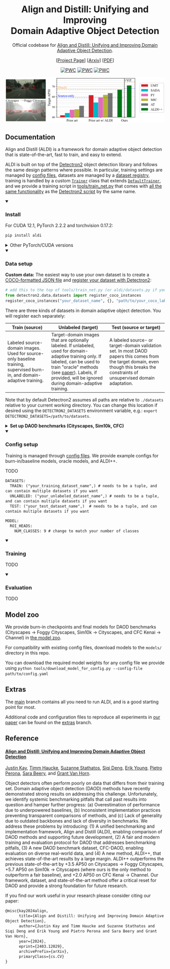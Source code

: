 # <div align="center"> Align and Distill: Unifying and Improving <br>Domain Adaptive Object Detection</div>

<div align="center">
 
Official codebase for [Align and Distill: Unifying and Improving Domain Adaptive Object Detection](https://arxiv.org/abs/2403.12029).

\[[Project Page](https://aldi-daod.github.io/)\] \[[Arxiv](https://arxiv.org/abs/2403.12029)\] \[[PDF](https://arxiv.org/pdf/2403.12029.pdf)\] 

[![PWC](https://img.shields.io/endpoint.svg?url=https://paperswithcode.com/badge/align-and-distill-unifying-and-improving/unsupervised-domain-adaptation-on-cityscapes-1)](https://paperswithcode.com/sota/unsupervised-domain-adaptation-on-cityscapes-1?p=align-and-distill-unifying-and-improving) [![PWC](https://img.shields.io/endpoint.svg?url=https://paperswithcode.com/badge/align-and-distill-unifying-and-improving/unsupervised-domain-adaptation-on-sim10k-to-3)](https://paperswithcode.com/sota/unsupervised-domain-adaptation-on-sim10k-to-3?p=align-and-distill-unifying-and-improving) [![PWC](https://img.shields.io/endpoint.svg?url=https://paperswithcode.com/badge/align-and-distill-unifying-and-improving/unsupervised-domain-adaptation-on-cfc-daod)](https://paperswithcode.com/sota/unsupervised-domain-adaptation-on-cfc-daod?p=align-and-distill-unifying-and-improving)

![](docs/aldi_banner_4.png)

</div>

## Documentation

Align and Distill (ALDI) is a framework for domain adaptive object detection that is state-of-the-art, fast to train, and easy to extend. 

ALDI is built on top of the [Detectron2](https://github.com/facebookresearch/detectron2/) object detection library and follows the same design patterns where possible. In particular, training settings are managed by [config files](configs), datasets are managed by a [dataset registry](aldi/datasets.py), training is handled by a custom [`Trainer`](aldi/trainer.py) class that extends [`DefaultTrainer`](https://github.com/facebookresearch/detectron2/blob/0ae803b1449cd2d3f8fa1b7c0f59356db10b3083/detectron2/engine/defaults.py#L323), and we provide a training script in [tools/train_net.py](tools/train_net.py) that comes with [all the same functionality](https://detectron2.readthedocs.io/en/latest/tutorials/getting_started.html) as the [Detectron2 script](https://github.com/facebookresearch/detectron2/blob/main/tools/train_net.py) by the same name.

<details open>
<summary><h3>Install</h3></summary>

For CUDA 12.1, PyTorch 2.2.2 and torchvision 0.17.2:

```bash
pip install aldi
```

<details closed>
<summary>Other PyTorch/CUDA versions</summary>

<br>

**Install PyTorch and torchvision:** Use the [official installation guide](https://pytorch.org/get-started/locally/) to ensure you have the right versions for your CUDA version.

**Install Detectron2:** We have prebuilt some wheels for a recent version of Detectron2 ("v0.7ish") [here](https://github.com/justinkay/detectron2_v07ish/releases/tag/detectron2-0.7).

TODO

To instead install from source see these [instructions](docs/INSTALL.md).

</details>

</details>

<details open>
<summary><h3>Data setup</h3></summary>

**Custom data:** The easiest way to use your own dataset is to create a [COCO-formatted JSON file](https://docs.aws.amazon.com/rekognition/latest/customlabels-dg/md-coco-overview.html) and [register your dataset with Detectron2](https://detectron2.readthedocs.io/en/latest/tutorials/datasets.html#register-a-coco-format-dataset):

```python
# add this to the top of tools/train_net.py (or aldi/datasets.py if you installed from source)
from detectron2.data.datasets import register_coco_instances
register_coco_instances("your_dataset_name", {}, "path/to/your_coco_labels.json", "path/to/your/images/")
```

There are three kinds of datasets in domain adaptive object detection. You will register each separately:

| Train (source) | Unlabeled (target) | Test (source or target) |
| -------- | -------- | -------- |
| Labeled source-domain images. Used for source-only baseline training, supervised burn-in, and domain-adaptive training. | Target-domain images that are optionally labeled. If unlabeled, used for domain-adaptive training only. If labeled, can be used to train "oracle" methods (see [paper](https://arxiv.org/abs/2403.12029)). Labels, if provided, will be ignored during domain-adaptive training. | A labeled source- or target-domain validation set. In most DAOD papers this comes from the target domain, even though this breaks the constraints of unsupervised domain adaptation. |

Note that by default Detectron2 assumes all paths are relative to `./datasets` relative to your current working directory. You can change this location if desired using the `DETECTRON2_DATASETS` environment variable, e.g.: `export DETECTRON2_DATASETS=/path/to/datasets`.

<details closed>
 <br>
 <summary><b>Set up DAOD benchmarks (Cityscapes, Sim10k, CFC)</b></summary>
 
Follow [these instructions](docs/DATASETS.md) to set up data and reproduce benchmark results on the datasets in [our paper](https://arxiv.org/abs/2403.12029): Cityscapes &rarr; Foggy Cityscapes, Sim10k &rarr; Cityscapes, and CFC Kenai &rarr; Channel.

</details>

</details>


<details open>
<summary><h3>Config setup</h3></summary>

Training is managed through [config files](configs/). We provide example configs for burn-in/baseline models, oracle models, and ALDI++.

TODO

```
DATASETS:
  TRAIN: ("your_training_dataset_name",) # needs to be a tuple, and can contain multiple datasets if you want
  UNLABELED: ("your_unlabeled_dataset_name",) # needs to be a tuple, and can contain multiple datasets if you want
  TEST: ("your_test_dataset_name",)  # needs to be a tuple, and can contain multiple datasets if you want
```

```
MODEL:
  ROI_HEADS:
    NUM_CLASSES: 9 # change to match your number of classes
```

</details>

<details open>
<summary><h3>Training</h3></summary>

TODO

</details>


<details open>
<summary><h3>Evaluation</h3></summary>

TODO

</details>

## Model zoo

We provide burn-in checkpoints and final models for DAOD benchmarks (Cityscapes &rarr; Foggy Cityscapes, Sim10k &rarr; Cityscapes, and CFC Kenai &rarr; Channel) in [the model zoo](docs/MODELS.md).

For compatibility with existing config files, download models to the `models/` directory in this repo.

You can download the required model weights for any config file we provide using `python tools/download_model_for_config.py --config-file path/to/config.yaml`

## Extras

The [main](/justinkay/aldi/tree/main) branch contains all you need to run ALDI, and is a good starting point for most.

Additional code and configuration files to reproduce all experiments in [our paper](https://arxiv.org/abs/2403.12029) can be found on the [extras](/justinkay/aldi/tree/extras) branch.

## Reference

#### [Align and Distill: Unifying and Improving Domain Adaptive Object Detection](https://arxiv.org/abs/2403.12029)

[Justin Kay](https://justinkay.github.io), [Timm Haucke](https://timm.haucke.xyz/), [Suzanne Stathatos](https://suzanne-stathatos.github.io/), [Siqi Deng](https://www.amazon.science/author/siqi-deng), [Erik Young](https://home.tu.org/users/erikyoung), [Pietro Perona](https://scholar.google.com/citations?user=j29kMCwAAAAJ), [Sara Beery](https://beerys.github.io/), and [Grant Van Horn](https://gvanhorn38.github.io/).

Object detectors often perform poorly on data that differs from their training set. Domain adaptive object detection (DAOD) methods have recently demonstrated strong results on addressing this challenge. Unfortunately, we identify systemic benchmarking pitfalls that call past results into question and hamper further progress: (a) Overestimation of performance due to underpowered baselines, (b) Inconsistent implementation practices preventing transparent comparisons of methods, and (c) Lack of generality due to outdated backbones and lack of diversity in benchmarks. We address these problems by introducing: (1) A unified benchmarking and implementation framework, Align and Distill (ALDI), enabling comparison of DAOD methods and supporting future development, (2) A fair and modern training and evaluation protocol for DAOD that addresses benchmarking pitfalls, (3) A new DAOD benchmark dataset, CFC-DAOD, enabling evaluation on diverse real-world data, and (4) A new method, ALDI++, that achieves state-of-the-art results by a large margin. ALDI++ outperforms the previous state-of-the-art by +3.5 AP50 on Cityscapes → Foggy Cityscapes, +5.7 AP50 on Sim10k → Cityscapes (where ours is the only method to outperform a fair baseline), and +2.0 AP50 on CFC Kenai → Channel. Our framework, dataset, and state-of-the-art method offer a critical reset for DAOD and provide a strong foundation for future research. 

If you find our work useful in your research please consider citing our paper:

```
@misc{kay2024align,
      title={Align and Distill: Unifying and Improving Domain Adaptive Object Detection}, 
      author={Justin Kay and Timm Haucke and Suzanne Stathatos and Siqi Deng and Erik Young and Pietro Perona and Sara Beery and Grant Van Horn},
      year={2024},
      eprint={2403.12029},
      archivePrefix={arXiv},
      primaryClass={cs.CV}
}
```
